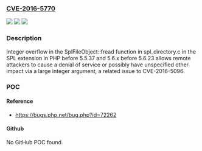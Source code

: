 ### [CVE-2016-5770](https://cve.mitre.org/cgi-bin/cvename.cgi?name=CVE-2016-5770)
![](https://img.shields.io/static/v1?label=Product&message=n%2Fa&color=blue)
![](https://img.shields.io/static/v1?label=Version&message=n%2Fa&color=blue)
![](https://img.shields.io/static/v1?label=Vulnerability&message=n%2Fa&color=brighgreen)

### Description

Integer overflow in the SplFileObject::fread function in spl_directory.c in the SPL extension in PHP before 5.5.37 and 5.6.x before 5.6.23 allows remote attackers to cause a denial of service or possibly have unspecified other impact via a large integer argument, a related issue to CVE-2016-5096.

### POC

#### Reference
- https://bugs.php.net/bug.php?id=72262

#### Github
No GitHub POC found.

